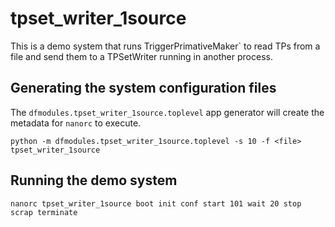 # tpset_writer_1source

This is a demo system that runs TriggerPrimativeMaker` to read TPs
from a file and send them to a TPSetWriter running in another process.

## Generating the system configuration files

The `dfmodules.tpset_writer_1source.toplevel` app generator will create the metadata
for `nanorc` to execute.

```
python -m dfmodules.tpset_writer_1source.toplevel -s 10 -f <file> tpset_writer_1source
```

## Running the demo system

```
nanorc tpset_writer_1source boot init conf start 101 wait 20 stop scrap terminate
```
